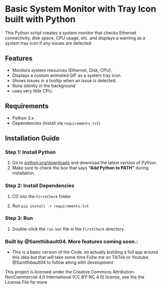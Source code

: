 # Basic System Monitor with Tray Icon built with Python

This Python script creates a system monitor that checks Ethernet connectivity, disk space, CPU usage, etc. and displays a warning as a system tray icon if any issues are detected.

## Features

- Monitors system resources (Ethernet, Disk, CPU).
- Displays a custom animated GIF as a system tray icon.
- Shows issues in a tooltip when an issue is detected.
- Runs silently in the background
- uses very little CPU.
  
## Requirements

- Python 3.x
- Dependencies (install via `requirements.txt`)

## Installation Guide

### Step 1: Install Python

1. Go to [python.org/downloads](https://www.python.org/downloads/) and download the latest version of Python.
2. Make sure to check the box that says **“Add Python to PATH”** during installation.

### Step 2: Install Dependencies

1. CD into the `FirstCheck` folder

2. Run `pip install -r requirements.txt`

### Step 3: Run
1. Double-click the `run.bat` file in the `FirstCheck` directory.


### Built by @Samthibault04. More features coming soon.:
- This is a basic version of the Code, im actually building a full app around this idea but that will take some time Follw me on TikTok or Youtube @Samthibault04 to follow along with development

This project is licensed under the Creative Commons Attribution-NonCommercial 4.0 International (CC BY-NC 4.0) license, see the the License File for more



